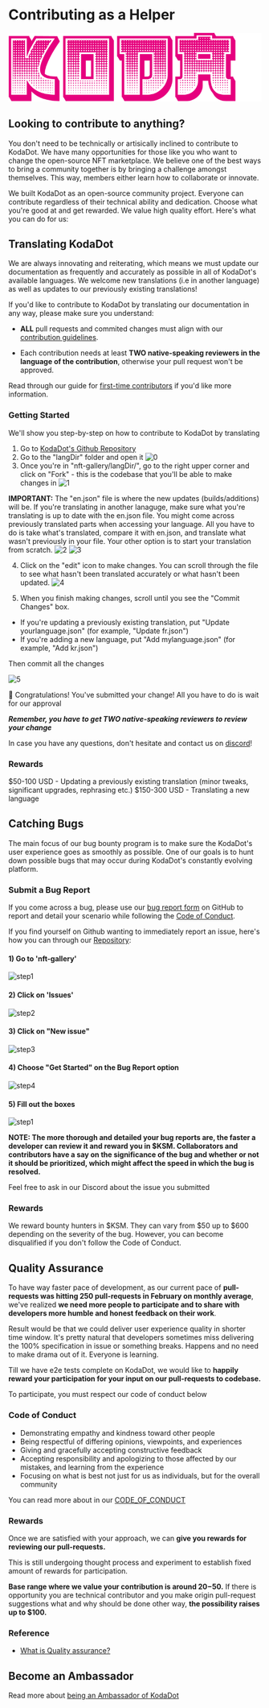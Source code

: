 # Contributing as a Helper
![KodaDot_logo_v3](./assets/koda-v3.png)

## Looking to contribute to anything?
  You don't need to be technically or artisically inclined to contribute to KodaDot. We have many opportunities for those like you who want to change the open-source NFT marketplace. We believe one of the best ways to bring a community together is by bringing a challenge amongst themselves. This way, members either learn how to collaborate or innovate.

 We built KodaDot as an open-source community project. Everyone can contribute regardless of their technical ability and dedication. Choose what you're good at and get rewarded. We value high quality effort. Here's what you can do for us:


## Translating KodaDot

We are always innovating and reiterating, which means we must update our documentation as frequently and accurately as possible in all of KodaDot's available languages. We welcome new translations (i.e in another language) as well as updates to our previously existing translations!

If you'd like to contribute to KodaDot by translating our documentation in any way, please make sure you understand:

- **ALL** pull requests and commited changes must align with our [contribution guidelines](https://github.com/kodadot/nft-gallery/blob/main/CONTRIBUTING.md).

- Each contribution needs at least **TWO native-speaking reviewers in the language of the contribution**, otherwise your pull request won't be approved.

Read through our guide for [first-time contributors](https://github.com/kodadot/nft-gallery/blob/main/CONTRIBUTING.md) if you'd like more information. 


### Getting Started

We'll show you step-by-step on how to contribute to KodaDot by translating

1) Go to [KodaDot's Github Repository](https://github.com/kodadot/nft-gallery)
2) Go to the "langDir" folder and open it
![0](/language-translations/0.png)
3) Once you're in "nft-gallery/langDir/", go to the right upper corner and click on "Fork" - this is the codebase that you'll be able to make changes in 
![1](/language-translations/1.png)

**IMPORTANT:**
The "en.json" file is where the new updates (builds/additions) will be. If you're translating in another lanaguge, make sure what you're translating is up to date with the en.json file. You might come across previously translated parts when accessing your language. All you have to do is take what's translated, compare it with en.json, and translate what wasn't previously in your file. Your other option is to start your translation from scratch. 
![2](/language-translations/2.png)
![3](/language-translations/4.png)

4) Click on the "edit" icon to make changes. You can scroll through the file to see what hasn't been translated accurately or what hasn't been updated.
![4](/language-translations/3.png)

5) When you finish making changes, scroll until you see the "Commit Changes" box.
- If you're updating a previously existing translation, put "Update yourlanguage.json" (for example, "Update fr.json") 
- If you're adding a new language, put "Add mylanguage.json" (for example, "Add kr.json")

Then commit all the changes

![5](/language-translations/5.png)

:tada: Congratulations! You've submitted your change! 
All you have to do is wait for our approval

 ***Remember, you have to get TWO native-speaking reviewers to review your change***

In case you have any questions, don't hesitate and contact us on [discord](https://discord.gg/yzdWuFaY8W)!

### Rewards

$50-100 USD - Updating a previously existing translation (minor tweaks, significant upgrades, rephrasing etc.)
$150-300 USD - Translating a new language


## Catching Bugs

The main focus of our bug bounty program is to make sure the KodaDot's user experience goes as smoothly as possible. One of our goals is to hunt down possible bugs that may occur during KodaDot's constantly evolving platform.


### Submit a Bug Report
If you come across a bug, please use our [bug report form](https://github.com/kodadot/nft-gallery/issues/new?assignees=&labels=bug&template=bug.yml&title=Be+descriptive+and+short) on GitHub to report and detail your scenario while following the [Code of Conduct](https://github.com/kodadot/nft-gallery/blob/main/CODE_OF_CONDUCT.md).


If you find yourself on Github wanting to immediately report an issue, here's how you can through our [Repository](https://github.com/kodadot/nft-gallery):


#### 1) Go to 'nft-gallery'
![step1](/bug_report/step1.png)
#### 2) Click on 'Issues'
![step2](/bug_report/step2.png)

#### 3) Click on "New issue"
![step3](/bug_report/step3.png)

#### 4) Choose "Get Started" on the Bug Report option
![step4](/bug_report/step4.png)

#### 5) Fill out the boxes
![step1](/bug_report/step5.png)



**NOTE: The more thorough and detailed your bug reports are, the faster a developer can review it and reward you in $KSM. Collaborators and contributors have a say on the significance of the bug and whether or not it should be prioritized, which might affect the speed in which the bug is resolved.**

Feel free to ask in our Discord about the issue you submitted

### Rewards
We reward bounty hunters in $KSM. They can vary from $50 up to $600 depending on the severity of the bug. However, you can become disqualified if you don't follow the Code of Conduct.

## Quality Assurance

 To have way faster pace of development, as our current pace of **pull-requests was hitting 250 pull-requests in February on monthly average**, we've realized **we need more people to participate and to share with developers more humble and honest feedback on their work**. 

 Result would be that we could deliver user experience quality in shorter time window. 
 It's pretty natural that developers sometimes miss delivering the 100% specification in issue or something breaks. Happens and no need to make drama out of it. Everyone is learning.

 Till we have e2e tests complete on KodaDot, we would like to **happily reward your participation for your input on our pull-requests to codebase.**

 To participate, you must respect our code of conduct below

 ### Code of Conduct
 - Demonstrating empathy and kindness toward other people
 - Being respectful of differing opinions, viewpoints, and experiences
 - Giving and gracefully accepting constructive feedback
 - Accepting responsibility and apologizing to those affected by our mistakes, and learning from the experience
 - Focusing on what is best not just for us as individuals, but for the overall community

 You can read more about in our [CODE_OF_CONDUCT](https://github.com/kodadot/nft-gallery/blob/main/CODE_OF_CONDUCT.md)

 ### Rewards
 Once we are satisfied with your approach, we can **give you rewards for reviewing our pull-requests.** 

 This is still undergoing thought process and experiment to establish fixed amount of rewards for participation. 

 **Base range where we value your contribution is around $20-$50.** If there is opportunity you are technical contributor and you make origin pull-request suggestions what and why should be done other way, **the possibility raises up to $100.** 

 ### Reference
 - [What is Quality assurance?](https://en.wikipedia.org/wiki/Quality_assurance)

 ## Become an Ambassador

 Read more about [being an Ambassador of KodaDot](ambassador-program/ambassador-intro.md)